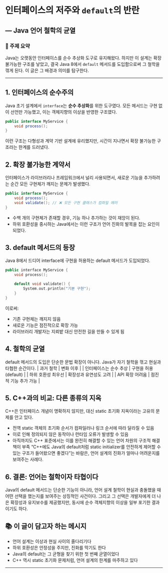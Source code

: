 # 인터페이스의 저주와 `default`의 반란  
## — Java 언어 철학의 균열

### 📌 주제 요약
Java는 오랫동안 인터페이스를 순수 추상화 도구로 유지해왔다. 하지만 이 설계는 확장 불가능한 구조를 낳았고, 결국 Java 8에서 `default` 메서드를 도입함으로써 그 철학을 꺾게 된다. 
이 글은 그 배경과 의미를 탐구한다.

---

## 1. 인터페이스의 순수주의

Java 초기 설계에서 `interface`는 **순수 추상화**를 위한 도구였다. 모든 메서드는 구현 없이 선언만 가능했고, 이는 객체지향의 이상을 반영한 구조였다.

```java
public interface MyService {
    void process();
}
```

이런 구조는 다형성과 계약 기반 설계에 유리했지만, 시간이 지나면서 확장 불가능한 구조라는 한계를 드러냈다.

## 2. 확장 불가능한 계약서
인터페이스가 라이브러리나 프레임워크에서 널리 사용되면서, 새로운 기능을 추가하려는 순간 모든 구현체가 깨지는 문제가 발생했다.
```java
public interface MyService {
    void process();
    void validate(); // ❌ 모든 구현 클래스가 컴파일 에러
}
```

- 수백 개의 구현체가 존재할 경우, 기능 하나 추가하는 것이 재앙이 된다.
- 하위 호환성을 중시하는 Java에서는 이런 구조가 언어 진화의 발목을 잡는 요인이 되었다.

## 3. default 메서드의 등장
Java 8에서 드디어 interface에 구현을 허용하는 default 메서드가 도입되었다.
```cpp
public interface MyService {
    void process();

    default void validate() {
        System.out.println("기본 구현");
    }
}
```

이로써:
- 기존 구현체는 깨지지 않음
- 새로운 기능은 점진적으로 확장 가능
- 라이브러리 개발자는 지뢰밭 대신 안전한 길을 만들 수 있게 됨

## 4. 철학의 균열
default 메서드의 도입은 단순한 문법 확장이 아니다.
Java가 자기 철학을 꺾고 현실과 타협한 순간이다.
| 과거 철학 | 변화 이후 | 
| 인터페이스는 순수 추상 | 구현을 허용 (default) | 
| 하위 호환성 최우선 | 확장성과 유연성도 고려 | 
| API 확장 어려움 | 점진적 기능 추가 가능 | 



## 5. C++과의 비교: 다른 종류의 지옥
C++은 인터페이스 개념이 명확하지 않지만, 대신 static 초기화 지옥이라는 고유의 문제를 안고 있다.
- 전역 static 객체의 초기화 순서가 컴파일러나 링크 순서에 따라 달라질 수 있음
- 이로 인해 정의되지 않은 동작이나 런타임 오류가 발생할 수 있음
- 아직까지도 C++ 표준에서는 이를 완전히 해결할 수 있는 언어 차원의 구조적 해결책이 부족
“C++에도 Java의 default처럼 static initializer를 안전하게 제어할 수 있는 구조가 들어왔으면 좋겠다”는 바람은, 언어 설계의 진화가 얼마나 어려운지를 보여주는 사례다.


## 6. 결론: 언어는 철학이자 타협이다
Java의 default 메서드는 단순한 기능이 아니라,
언어 설계 철학이 현실과 충돌했을 때 어떤 선택을 했는지를 보여주는 상징적인 사건이다.
그리고 그 선택은 개발자에게 더 나은 확장성과 유지보수를 제공했지만, 동시에 순수 객체지향의 이상을 일부 포기한 결과이기도 하다.

## 📚 이 글이 담고자 하는 메시지
- 언어 설계는 이상과 현실 사이의 줄다리기다
- 하위 호환성은 안정성을 주지만, 진화를 막기도 한다
- Java의 default는 그 균형을 찾기 위한 첫 번째 균열이었다
- C++ 역시 static 초기화 문제처럼, 언어 설계의 한계를 마주하고 있다
---
